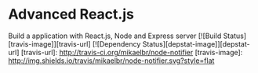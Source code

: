 # Advanced React.js
Build a application with React.js, Node and Express server
[![Build Status][travis-image]][travis-url] [![Dependency Status][depstat-image]][depstat-url]
[travis-url]: http://travis-ci.org/mikaelbr/node-notifier
[travis-image]: http://img.shields.io/travis/mikaelbr/node-notifier.svg?style=flat
